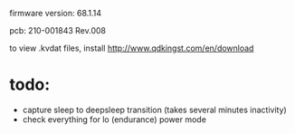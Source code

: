 firmware version: 68.1.14

pcb: 210-001843 Rev.008

to view .kvdat files, install http://www.qdkingst.com/en/download

# todo:
* capture sleep to deepsleep transition (takes several minutes inactivity)
* check everything for lo (endurance) power mode
